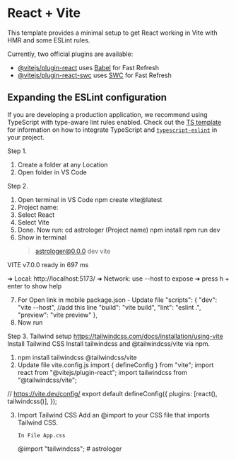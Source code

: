 # React + Vite

This template provides a minimal setup to get React working in Vite with HMR and some ESLint rules.

Currently, two official plugins are available:

- [@vitejs/plugin-react](https://github.com/vitejs/vite-plugin-react/blob/main/packages/plugin-react) uses [Babel](https://babeljs.io/) for Fast Refresh
- [@vitejs/plugin-react-swc](https://github.com/vitejs/vite-plugin-react/blob/main/packages/plugin-react-swc) uses [SWC](https://swc.rs/) for Fast Refresh

## Expanding the ESLint configuration

If you are developing a production application, we recommend using TypeScript with type-aware lint rules enabled. Check out the [TS template](https://github.com/vitejs/vite/tree/main/packages/create-vite/template-react-ts) for information on how to integrate TypeScript and [`typescript-eslint`](https://typescript-eslint.io) in your project.

Step 1.

1. Create a folder at any Location
2. Open folder in VS Code

Step 2.

1. Open terminal in VS Code
   npm create vite@latest
2. Project name:
3. Select React
4. Select Vite
5. Done. Now run:
   cd astrologer (Project name)
   npm install
   npm run dev
6. Show in terminal
   > astrologer@0.0.0 dev
   > vite

VITE v7.0.0 ready in 697 ms

➜ Local: http://localhost:5173/
➜ Network: use --host to expose
➜ press h + enter to show help

7. For Open link in mobile
   package.json - Update file
   "scripts": {
   "dev": "vite --host", //add this line
   "build": "vite build",
   "lint": "eslint .",
   "preview": "vite preview"
   },
8. Now run

Step 3. Tailwind setup
https://tailwindcss.com/docs/installation/using-vite
Install Tailwind CSS
Install tailwindcss and @tailwindcss/vite via npm.

1. npm install tailwindcss @tailwindcss/vite
2. Update file
   vite.config.js
   import { defineConfig } from "vite";
   import react from "@vitejs/plugin-react";
   import tailwindcss from "@tailwindcss/vite";

// https://vite.dev/config/
export default defineConfig({
plugins: [react(), tailwindcss()],
});

3.  Import Tailwind CSS
    Add an @import to your CSS file that imports Tailwind CSS.

        In File App.css

    @import "tailwindcss";
#   a s t r o l o g e r  
 